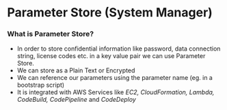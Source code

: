 # Parameter Store (System Manager)

### What is Parameter Store?
- In order to store confidential information like password, data connection string, license codes etc. in a key value pair we can use Parameter Store.
- We can store as a Plain Text or Encrypted
- We can reference our parameters using the parameter name (eg. in a bootstrap script)
- It is integrated with  AWS Services like *EC2, CloudFormation, Lambda, CodeBuild, CodePipeline* and *CodeDeploy*